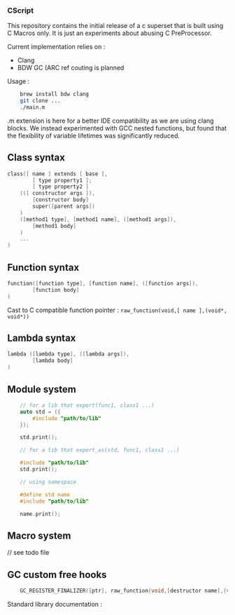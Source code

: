 ### CScript

This repository contains the initial release of a c superset that is built using C Macros only. It is just an experiments about abusing C PreProcessor.

Current implementation relies on :
- Clang
- BDW GC (ARC ref couting is planned


Usage :

```bash
	brew install bdw clang
	git clone ...
	./main.m

```

.m extension is here for a better IDE compatibility as we are using clang blocks. We instead experimented with GCC nested functions, but found that the flexibility of variable lifetimes was significantly reduced.


## Class syntax

```C
class([ name ] extends [ base ],
		[ type property1 ];
		[ type property2 ]
	(([ constructor args ]),
		[constructor body]
		super([parent args])
	)
	([method1 type], [method1 name], ([method1 args]),
		[method1 body]
	)
	...
)
```

## Function syntax

```C
function([function type], [function name], ([function args]),
		[function body]
)
```


Cast to C compatible function pointer : `raw_function(void,[ name ],(void*, void*))`

## Lambda syntax

```C
lambda ([lambda type], ([lambda args]),
		[lambda body]
)
```

## Module system

```C
	// for a lib that export(func1, class1 ...)
	auto std = ({
		#include "path/to/lib"
	});

	std.print();
```

```C
	// for a lib that export_as(std, func1, class1 ...)

	#include "path/to/lib"
	std.print();

	// using namespace

	#define std name
	#include "path/to/lib"

	name.print();
```


## Macro system

// see todo file


## GC custom free hooks

```C
	GC_REGISTER_FINALIZER([ptr], raw_function(void,[destructor name],(void*, void*)),NULL, NULL, NULL);\
```

Standard library documentation :
